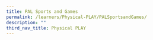 ```yaml
---
title: PAL Sports and Games
permalink: /learners/Physical-PLAY/PALSportsandGames/
description: ""
third_nav_title: Physical PLAY
---
```


